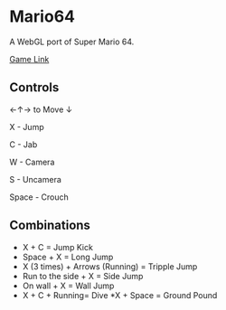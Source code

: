 # Mario64
A WebGL port of Super Mario 64.

[Game Link](https://someonecantcode.github.io/Mario64)

## Controls


←↑→ to Move 
 ↓
 

X - Jump

C - Jab

W - Camera

S - Uncamera

Space - Crouch

## Combinations
* X + C = Jump Kick
* Space + X = Long Jump
* X (3 times) + Arrows (Running) = Tripple Jump
* Run to the side + X = Side Jump
* On wall + X = Wall Jump
* X + C + Running= Dive
*X + Space  = Ground Pound
